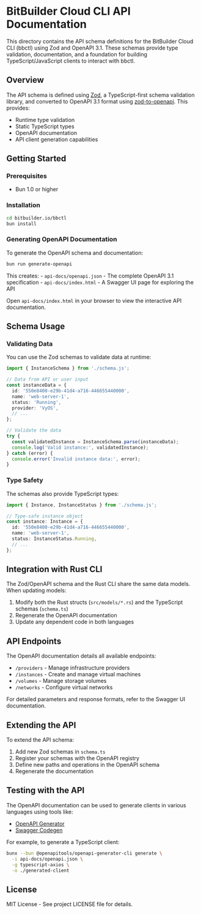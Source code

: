 # BitBuilder Cloud CLI API Documentation

This directory contains the API schema definitions for the BitBuilder Cloud CLI (bbctl) using Zod and OpenAPI 3.1. These schemas provide type validation, documentation, and a foundation for building TypeScript/JavaScript clients to interact with bbctl.

## Overview

The API schema is defined using [Zod], a TypeScript-first schema validation library, and converted to OpenAPI 3.1 format using [zod-to-openapi]. This provides:

[Zod]: https://github.com/colinhacks/zod
[zod-to-openapi]: https://github.com/asteasolutions/zod-to-openapi

- Runtime type validation
- Static TypeScript types
- OpenAPI documentation
- API client generation capabilities

## Getting Started

### Prerequisites

- Bun 1.0 or higher

### Installation

```bash
cd bitbuilder.io/bbctl
bun install
```

### Generating OpenAPI Documentation

To generate the OpenAPI schema and documentation:

```bash
bun run generate-openapi
```

This creates: - `api-docs/openapi.json` - The complete OpenAPI 3.1 specification - `api-docs/index.html` - A Swagger UI page for exploring the API

Open `api-docs/index.html` in your browser to view the interactive API documentation.

## Schema Usage

### Validating Data

You can use the Zod schemas to validate data at runtime:

```typescript
import { InstanceSchema } from './schema.js';

// Data from API or user input
const instanceData = {
  id: '550e8400-e29b-41d4-a716-446655440000',
  name: 'web-server-1',
  status: 'Running',
  provider: 'VyOS',
  // ...
};

// Validate the data
try {
  const validatedInstance = InstanceSchema.parse(instanceData);
  console.log('Valid instance:', validatedInstance);
} catch (error) {
  console.error('Invalid instance data:', error);
}
```

### Type Safety

The schemas also provide TypeScript types:

```typescript
import { Instance, InstanceStatus } from './schema.js';

// Type-safe instance object
const instance: Instance = {
  id: '550e8400-e29b-41d4-a716-446655440000',
  name: 'web-server-1',
  status: InstanceStatus.Running,
  // ...
};
```

## Integration with Rust CLI

The Zod/OpenAPI schema and the Rust CLI share the same data models. When updating models:

1. Modify both the Rust structs (`src/models/*.rs`) and the TypeScript schemas (`schema.ts`)
2. Regenerate the OpenAPI documentation
3. Update any dependent code in both languages

## API Endpoints

The OpenAPI documentation details all available endpoints:

- `/providers` - Manage infrastructure providers
- `/instances` - Create and manage virtual machines
- `/volumes` - Manage storage volumes
- `/networks` - Configure virtual networks

For detailed parameters and response formats, refer to the Swagger UI documentation.

## Extending the API

To extend the API schema:

1. Add new Zod schemas in `schema.ts`
2. Register your schemas with the OpenAPI registry
3. Define new paths and operations in the OpenAPI schema
4. Regenerate the documentation

## Testing with the API

The OpenAPI documentation can be used to generate clients in various languages using tools like:

- [OpenAPI Generator]
- [Swagger Codegen]

[OpenAPI Generator]: https://github.com/OpenAPITools/openapi-generator
[Swagger Codegen]: https://github.com/swagger-api/swagger-codegen

For example, to generate a TypeScript client:

```bash
bunx --bun @openapitools/openapi-generator-cli generate \
  -i api-docs/openapi.json \
  -g typescript-axios \
  -o ./generated-client
```

## License

MIT License - See project LICENSE file for details.
